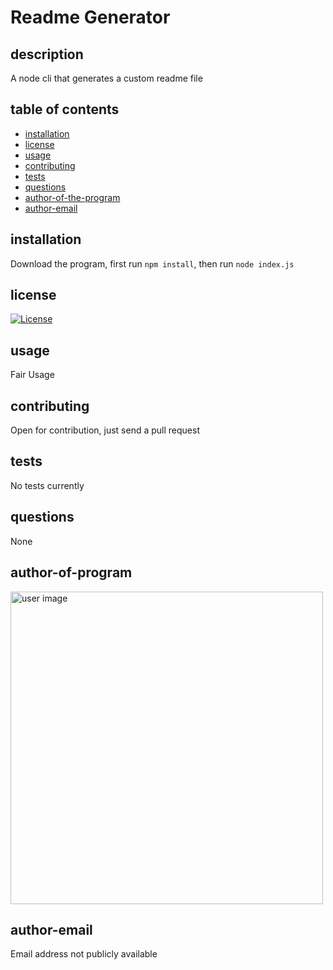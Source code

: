 # Readme Generator

## description
A node cli that generates a custom readme file

## table of contents 
 - [installation](#installation) 
 - [license](#license) 
 - [usage](#usage) 
 - [contributing](#contributing) 
 - [tests](#tests) 
 - [questions](#questions) 
 - [author-of-the-program](#author-of-the-program) 
 - [author-email](#author-email) 
 ## installation
Download the program, first run ```npm install```, then run ```node index.js```

## license
[![License](https://img.shields.io/badge/License-Apache%202.0-blue.svg)](https://opensource.org/licenses/Apache-2.0)

## usage
Fair Usage

## contributing
Open for contribution, just send a pull request

## tests
No tests currently

## questions
None

## author-of-program
<img src="https://avatars3.githubusercontent.com/u/55567604?v=4" alt="user image" width="500"/>

## author-email
Email address not publicly available